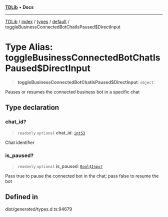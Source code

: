 [**TDLib**](../../../../../../README.md) • **Docs**

***

[TDLib](../../../../../../modules.md) / [index](../../../../../README.md) / [types](../../../README.md) / [default](../README.md) / toggleBusinessConnectedBotChatIsPaused$DirectInput

# Type Alias: toggleBusinessConnectedBotChatIsPaused$DirectInput

> **toggleBusinessConnectedBotChatIsPaused$DirectInput**: `object`

Pauses or resumes the connected business bot in a specific chat

## Type declaration

### chat\_id?

> `readonly` `optional` **chat\_id**: [`int53`](int53-1.md)

Chat identifier

### is\_paused?

> `readonly` `optional` **is\_paused**: [`Bool$Input`](Bool$Input.md)

Pass true to pause the connected bot in the chat; pass false to resume the bot

## Defined in

dist/generated/types.d.ts:94679

